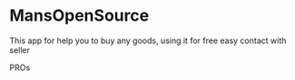 # MansOpenSource
This app for help you to buy any goods, using it for free easy contact with seller 



PROs 
